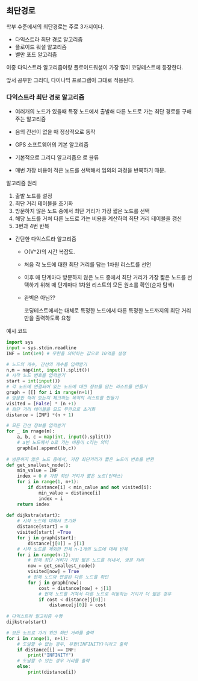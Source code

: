 ## 최단경로

학부 수준에서의 최단경로는 주로 3가지이다.

- 다익스트라 최단 경로 알고리즘
- 플로이드 워셜 알고리즘
- 벨만 포드 알고리즘

이중 다익스트라 알고리즘이랑 플로이드워셜이 가장 많이 코딩테스트에 등장한다.

앞서 공부한 그리디, 다이나믹 프로그램이 그대로 적용된다.



### 다익스트라 최단 경로 알고리즘

- 여러개의 노드가 있을때 특정 노드에서 출발해 다른 노드로 가는 최단 경로를 구해주는 알고리즘

- 음의 간선이 없을 때 정상적으로 동작

- GPS 소프트웨어의 기본 알고리즘
- 기본적으로 그리디 알고리즘으 로 뷴류
- 매번 가장 비용이 적은 노드를 선택해서 임의의 과정을 반복하기 때문.



알고리즘 원리

1. 출발 노드를 설정
2. 최단 거리 테이블을 초기화
3. 방문하지 않은 노드 중에서 최단 거리가 가장 짧은 노드를 선택
4. 해당 노드를 거쳐 다른 노드로 가는 비용을 계산하여 최단 거리 테이블을 갱신
5. 3번과 4번 반복



- 간단한 다익스트라 알고리즘

  - O(V^2)의 시간 복잡도.

  - 처음 각 노드에 대한 최단 거리를 담는 1차원 리스트를 선언

  - 이후 매 단계마다 방문하지 않은 노드 중에서 최단 거리가 가장 짧은 노드를 선택하기 위해 매 단계마다 1차원 리스트의 모든 원소를 확인(순차 탐색)

  - 완벽은 아님??

    코딩테스트에서는 대체로 특정한 노드에서 다른 특정한 노드까지의 최단 거리만을 출력하도록 요청

예시 코드

```python
import sys
input = sys.stdin.readline
INF = int(1e9) # 무한을 의미하는 값으로 10억을 설정

# 노드의 개수, 간선의 개수를 입력받기
n,m = nap(int, input().split())
# 시작 노드 번호를 입력받기
start = int(input())
# 각 노드에 연결되어 있는 노드에 대한 정보를 담는 리스트를 만들기
graph = [[] for i in range(n+1)]
# 방문한 적이 있는지 체크하는 목적의 리스트를 만들기
visited = [False] * (n +1)
# 최단 거리 테이블을 모드 무한으로 초기화
distance = [INF] *(n + 1)

# 모든 간선 정보를 입력받기
for _ in rnage(m):
    a, b, c = map(int, input().split())
    # a번 노드에서 b로 가는 비용이 c라는 의미
    graph[a].append((b,c))
    
# 방문하지 않은 노드 중에서, 가장 최단거리가 짧은 노드이 번호를 반환
def get_smallest_node():
    min_value = INF
    index = 0 # 가장 최단 거리가 짧은 노드(인덱스)
    for i in range(1, n+1):
        if distance[i] < min_calue and not visited[i]:
            min_value = distance[i]
            index = i
    return index
    
def dijkstra(start):
    # 시작 노드에 대해서 초기화
    distance[start] = 0
    visited[start] =True
    for j in graph[start]:
        distance[j[0]] = j[1]
    # 시작 노드를 제외한 전체 n-1개의 노드에 대해 반복
    for i in range(n-1):
        # 현재 최단 거리가 가장 짧은 노드를 꺼내서, 방문 처리
        now = get_smallest_node()
        visited[now] = True
        # 현재 노드와 연결된 다른 노드를 확인
        for j in graph[now]:
            cost = distance[now] + j[1]
            # 현재 노드를 거쳐서 다른 노드로 이동하는 거리가 더 짧은 경우
            if cost < distance[j[0]]:
                distance[j[0]] = cost
        
# 다익스트라 알고리즘 수행
dijkstra(start)

# 모든 노드로 가기 위한 최단 거리를 출력
for i in range(1, n+1):
    # 도달할 수 없는 경우, 무한(INFINITY)이라고 출력
    if distance[i] == INF:
        print("INFINITY")
    # 도달할 수 있는 경우 거리를 출력
    else:
        print(distance[i])     
                
```



